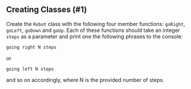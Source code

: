 ## Creating Classes (#1)

Create the `Robot` class with the following four member functions:
`goRight`, `goLeft`, `goDown` and `goUp`.
Each of these functions should take an integer `steps` as a parameter
and print one the following phrases to the console:

```
going right N steps
```

or 

```
going left N steps
```
and so on accordingly, where N is the provided number of steps.